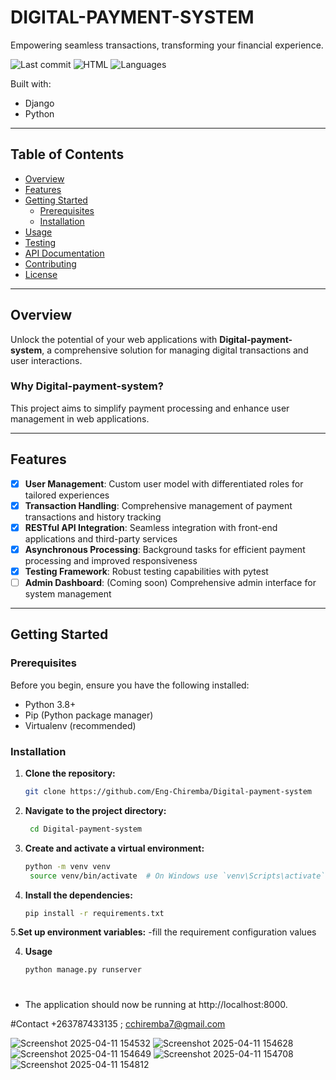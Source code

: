 # DIGITAL-PAYMENT-SYSTEM

Empowering seamless transactions, transforming your financial experience.

![Last commit](https://img.shields.io/badge/last_commit-today-brightgreen) ![HTML](https://img.shields.io/badge/PYTHON-52.3%25-orange) ![Languages](https://img.shields.io/badge/languages-3-blue)

Built with:
- Django
- Python

---

## Table of Contents

- [Overview](#overview)
- [Features](#features)
- [Getting Started](#getting-started)
  - [Prerequisites](#prerequisites)
  - [Installation](#installation)
- [Usage](#usage)
- [Testing](#testing)
- [API Documentation](#api-documentation)
- [Contributing](#contributing)
- [License](#license)

---

## Overview

Unlock the potential of your web applications with **Digital-payment-system**, a comprehensive solution for managing digital transactions and user interactions.

### Why Digital-payment-system?

This project aims to simplify payment processing and enhance user management in web applications.

---

## Features

- [x] **User Management**: Custom user model with differentiated roles for tailored experiences
- [x] **Transaction Handling**: Comprehensive management of payment transactions and history tracking
- [x] **RESTful API Integration**: Seamless integration with front-end applications and third-party services
- [x] **Asynchronous Processing**: Background tasks for efficient payment processing and improved responsiveness
- [x] **Testing Framework**: Robust testing capabilities with pytest
- [ ] **Admin Dashboard**: (Coming soon) Comprehensive admin interface for system management

---

## Getting Started

### Prerequisites

Before you begin, ensure you have the following installed:

- Python 3.8+
- Pip (Python package manager)
- Virtualenv (recommended)

### Installation

1. **Clone the repository:**
   ```bash
   git clone https://github.com/Eng-Chiremba/Digital-payment-system

2. **Navigate to the project directory:**
   ```bash
    cd Digital-payment-system

3. **Create and activate a virtual environment:**
   ```bash
   python -m venv venv
    source venv/bin/activate  # On Windows use `venv\Scripts\activate`

4. **Install the dependencies:**
   ```bash
   pip install -r requirements.txt
5.**Set up environment variables:**
-fill the requirement configuration values 

4. **Usage**
   ```bash
   python manage.py runserver
# 

- The application should now be running at http://localhost:8000.

#Contact +263787433135 ; cchiremba7@gmail.com

![Screenshot 2025-04-11 154532](https://github.com/user-attachments/assets/ff319e31-6ca9-4ec1-a17c-58a244330683)
![Screenshot 2025-04-11 154628](https://github.com/user-attachments/assets/93f85901-8264-4f56-a4bc-44bc4d09cb00)
![Screenshot 2025-04-11 154649](https://github.com/user-attachments/assets/e503e695-54a3-4405-a676-508748e37c6c)
![Screenshot 2025-04-11 154708](https://github.com/user-attachments/assets/a89cf62c-2732-4315-90ab-de1f5f385107)
![Screenshot 2025-04-11 154812](https://github.com/user-attachments/assets/68de0a09-17bd-4628-af30-3318ecff2a9b)

